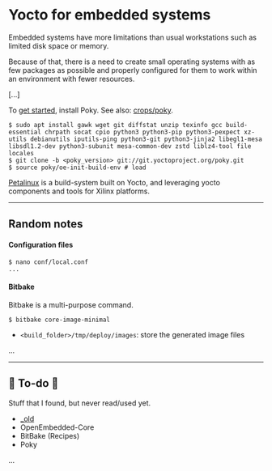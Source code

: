 # Yocto for embedded systems

<div class="row row-cols-md-2"><div>

Embedded systems have more limitations than usual workstations such as limited disk space or memory.

Because of that, there is a need to create small operating systems with as few packages as possible and properly configured for them to work within an environment with fewer resources.

[...]
</div><div>

To [get started](https://docs.yoctoproject.org/brief-yoctoprojectqs/index.html), install Poky. See also: [crops/poky](https://github.com/crops/poky-container).

```shell!
$ sudo apt install gawk wget git diffstat unzip texinfo gcc build-essential chrpath socat cpio python3 python3-pip python3-pexpect xz-utils debianutils iputils-ping python3-git python3-jinja2 libegl1-mesa libsdl1.2-dev python3-subunit mesa-common-dev zstd liblz4-tool file locales
$ git clone -b <poky_version> git://git.yoctoproject.org/poky.git
$ source poky/oe-init-build-env # load
```

[Petalinux](petalinux.md) is a build-system built on Yocto, and leveraging yocto components and tools for Xilinx platforms.
</div></div>

<hr class="sep-both">

## Random notes

<div class="row row-cols-md-2"><div>

#### Configuration files

```shell!
$ nano conf/local.conf
...
```

#### Bitbake

Bitbake is a multi-purpose command. 

```shell!
$ bitbake core-image-minimal
```

* `<build_folder>/tmp/deploy/images`: store the generated image files
</div><div>

...
</div></div>

<hr class="sep-both">

## 👻 To-do 👻

Stuff that I found, but never read/used yet.

<div class="row row-cols-md-2"><div>

* [_old](_old.md)
* OpenEmbedded-Core
* BitBake (Recipes)
* Poky
</div><div>

...
</div></div>